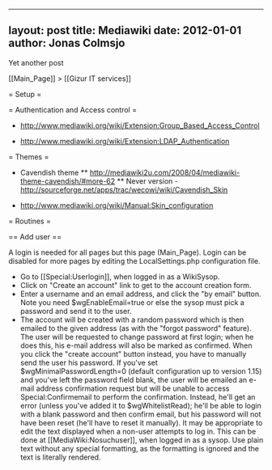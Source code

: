 
---
layout: post
title: Mediawiki
date: 2012-01-01
author: Jonas Colmsjo
---

Yet another post





[[Main_Page]] > [[Gizur IT services]]


= Setup =

= Authentication and Access control =

* http://www.mediawiki.org/wiki/Extension:Group_Based_Access_Control

* http://www.mediawiki.org/wiki/Extension:LDAP_Authentication


= Themes =

* Cavendish theme
** http://mediawiki2u.com/2008/04/mediawiki-theme-cavendish/#more-62
** Never version - http://sourceforge.net/apps/trac/wecowi/wiki/Cavendish_Skin

* http://www.mediawiki.org/wiki/Manual:Skin_configuration



= Routines =

== Add user ==

A login is needed for all pages but this page (Main_Page). Login can be disabled for more pages by editing the LocalSettings.php configuration file. 

* Go to [[Special:Userlogin]], when logged in as a WikiSysop.
* Click on "Create an account" link to get to the account creation form.
* Enter a username and an email address, and click the "by email" button. Note you need $wgEnableEmail=true or else the sysop must pick a password and send it to the user.
* The account will be created with a random password which is then emailed to the given address (as with the "forgot password" feature). The user will be requested to change password at first login; when he does this, his e-mail address will also be marked as confirmed.
When you click the "create account" button instead, you have to manually send the user his password. If you've set $wgMinimalPasswordLength=0 (default configuration up to version 1.15) and you've left the password field blank, the user will be emailed an e-mail address confirmation request but will be unable to access Special:Confirmemail to perform the confirmation. Instead, he'll get an error (unless you've added it to $wgWhitelistRead); he'll be able to login with a blank password and then confirm email, but his password will not have been reset (he'll have to reset it manually).
It may be appropriate to edit the text displayed when a non-user attempts to log in. This can be done at [[MediaWiki:Nosuchuser]], when logged in as a sysop. Use plain text without any special formatting, as the formatting is ignored and the text is literally rendered.
